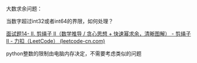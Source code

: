 大数求余问题：

当数字超过int32或者int64的界限，如何处理？

[面试题14- II. 剪绳子 II（数学推导 / 贪心思想 + 快速幂求余，清晰图解） - 剪绳子 II - 力扣（LeetCode） (leetcode-cn.com)](https://leetcode-cn.com/problems/jian-sheng-zi-ii-lcof/solution/mian-shi-ti-14-ii-jian-sheng-zi-iitan-xin-er-fen-f/)

python整数的限制由电脑内存决定，不需要考虑类似的问题

